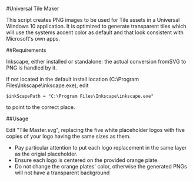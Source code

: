 #Universal Tile Maker

This script creates PNG images to be used for Tile assets in a Universal Windows 10 application.
It is optimized to generate transparent tiles which will use the systems accent color as default and that look consistent with Microsoft's own apps.

##Requirements

Inkscape, either installed or standalone: the actual conversion fromSVG to PNG is handled by it.

If not located in the default install location (C:\Program Files\Inkscape\inkscape.exe), edit
```
$inkScapePath = "C:\Program Files\Inkscape\inkscape.exe"
```
to point to the correct place.

##Usage

Edit "Tile Master.svg", replacing the five white placeholder logos with five copies of your logo having the same sizes as them.
- Pay particular attention to put each logo replacement in the same layer as the origial placeholder.
- Ensure each logo is centered on the provided orange plate.
- Do not change the orange plates' color, otherwise the generated PNGs will not have a transparent background
